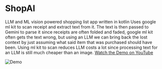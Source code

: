 # ShopAI
LLM and ML vision powered shopping list app written in kotlin
Uses google ml kit to scan receipt and extract text from it. The text is then passed to Gemini to parse it since receipts are often folded and faded, 
google ml kit often gets the text wrong, but using an LLM we can bring back the lost context by just assuming what said item that was purchased should 
have been. Using ml kit to scan reduces LLM costs a lot since processing text for an LLM is still much cheaper than an image.
[Watch the Demo on YouTube](https://www.youtube.com/watch?v=0FroxO_maGI)

![Demo](test.gif) 

